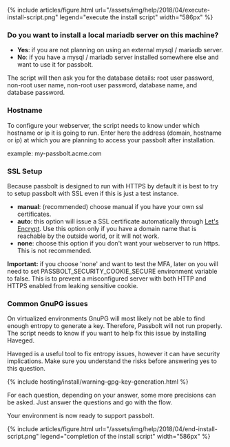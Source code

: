
{% include articles/figure.html 
    url="/assets/img/help/2018/04/execute-install-script.png" 
    legend="execute the install script" 
    width="586px" 
%}

### Do you want to install a local mariadb server on this machine?

- **Yes**: if you are not planning on using an external mysql / mariadb server.
- **No**: if you have a mysql / mariadb server installed somewhere else and want to use it for passbolt.

The script will then ask you for the database details: root user password, non-root user name, non-root user password, database name, and database password.

### Hostname

To configure your webserver, the script needs to know under which hostname or ip it is going to run. Enter here
the address (domain, hostname or ip) at which you are planning to access your passbolt after installation.

example: my-passbolt.acme.com

### SSL Setup
Because passbolt is designed to run with HTTPS by default it is best to try to setup passbolt 
with SSL even if this is just a test instance.

- **manual**: (recommended) choose manual if you have your own ssl certificates.
- **auto**: this option will issue a SSL certificate automatically through [Let's Encrypt](https://letsencrypt.org). 
Use this option only if you have a domain name that is reachable by the outside world, or it will not work.
- **none**: choose this option if you don't want your webserver to run https. This is not recommended.

**Important:** if you choose 'none' and want to test the MFA, later on you will need to set 
PASSBOLT_SECURITY_COOKIE_SECURE environment variable to false. This is to prevent a misconfigured
server with both HTTP and HTTPS enabled from leaking sensitive cookie.

### Common GnuPG issues

On virtualized environments GnuPG will most likely not be able to find enough entropy to generate a key. 
Therefore, Passbolt will not run properly. The script needs to know if you want to help fix this issue by installing
 Haveged.

Haveged is a useful tool to fix entropy issues, however it can have security implications. Make sure you understand 
the risks before answering yes to this question.

{% include hosting/install/warning-gpg-key-generation.html %}

For each question, depending on your answer, some more precisions can be asked. Just answer the questions and go 
with the flow.

Your environment is now ready to support passbolt.

{% include articles/figure.html 
    url="/assets/img/help/2018/04/end-install-script.png" 
    legend="completion of the install script" 
    width="586px" 
%}
